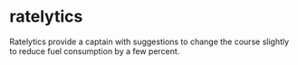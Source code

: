 # ratelytics
Ratelytics provide a captain with suggestions to change the course slightly to reduce fuel consumption by a few percent.
